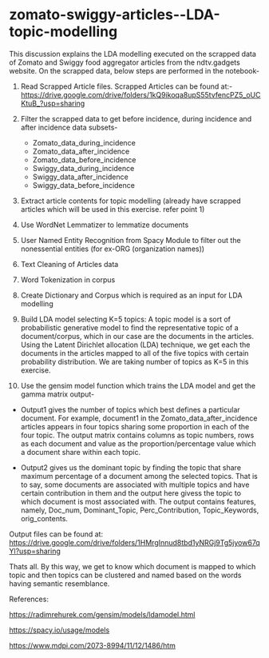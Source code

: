 # zomato-swiggy-articles--LDA-topic-modelling

This discussion explains the LDA modelling executed on the scrapped data of Zomato and Swiggy food aggregator articles from the ndtv.gadgets website. On the scrapped data, below steps are performed in the notebook-

1. Read Scrapped Article files. Scrapped Articles can be found at:-
https://drive.google.com/drive/folders/1kQ9ikoqa8upS55tvfencPZ5_oUCKtuB_?usp=sharing

2. Filter the scrapped data to get before incidence, during incidence and after incidence data subsets-

     * Zomato_data_during_incidence
     * Zomato_data_after_incidence
     * Zomato_data_before_incidence
     * Swiggy_data_during_incidence
     * Swiggy_data_after_incidence
     * Swiggy_data_before_incidence


    
3. Extract article contents for topic modelling (already have scrapped articles which will be used in this exercise. refer point 1)

4. Use WordNet Lemmatizer to lemmatize documents

5. User Named Entity Recognition from Spacy Module to filter out the nonessential entities (for ex-ORG (organization names))

6. Text Cleaning of Articles data

7. Word Tokenization in corpus

8. Create Dictionary and Corpus which is required as an input for LDA modelling

9. Build LDA model selecting K=5 topics: A topic model is a sort of probabilistic generative model to find the representative topic of a document/corpus, which in our case are the documents in the articles. Using the Latent Dirichlet allocation (LDA) technique, we get each the documents in the articles mapped to all of the five topics with certain probability distribution. We are taking number of topics as K=5 in this exercise.

10. Use the gensim model function which trains the LDA model and get the gamma matrix output-
  * Output1 gives the number of topics which best defines a particular document. For example, document1 in the Zomato_data_after_incidence articles appears in four topics sharing     some proportion in each of the four topic. The output matrix contains columns as topic numbers, rows as each document and value as the proportion/percentage value which           a document share within each topic.
        
  * Output2 gives us the dominant topic by finding the topic that share maximum percentage of a document among the selected topics. That is to say, some documents are associated       with multiple topics and have certain contribution in them and the output here givess the topic to which document is most associated with. The output contains features,      
    namely, Doc_num, Dominant_Topic, Perc_Contribution, Topic_Keywords, orig_contents.

Output files can be found at: 
https://drive.google.com/drive/folders/1HMrgInnud8tbd1yNRGj9Tg5jyow67qYl?usp=sharing 


Thats all. By this way, we get to know which document is mapped to which topic and then topics can be clustered and named based on the words having semantic resemblance.
    
    
References:

https://radimrehurek.com/gensim/models/ldamodel.html

https://spacy.io/usage/models

https://www.mdpi.com/2073-8994/11/12/1486/htm
